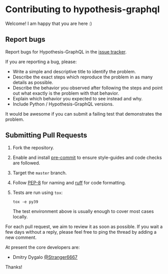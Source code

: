# Contributing to hypothesis-graphql

Welcome! I am happy that you are here :)

## Report bugs

Report bugs for Hypothesis-GraphQL in the [issue tracker](https://github.com/Stranger6667/hypothesis-graphql/issues).

If you are reporting a bug, please:

-   Write a simple and descriptive title to identify the problem.
-   Describe the exact steps which reproduce the problem in as many
    details as possible.
-   Describe the behavior you observed after following the steps and
    point out what exactly is the problem with that behavior.
-   Explain which behavior you expected to see instead and why.
-   Include Python / Hypothesis-GraphQL versions.

It would be awesome if you can submit a failing test that demonstrates
the problem.

## Submitting Pull Requests

1.  Fork the repository.

2.  Enable and install [pre-commit](https://pre-commit.com) to ensure style-guides and code checks are followed.

3.  Target the `master` branch.

4.  Follow [PEP-8](https://pep8.org) for naming and [ruff](https://github.com/astral-sh/ruff) for code formatting.

5.  Tests are run using `tox`:

        tox -e py39

    The test environment above is usually enough to cover most cases
    locally.

For each pull request, we aim to review it as soon as possible. If you
wait a few days without a reply, please feel free to ping the thread by
adding a new comment.

At present the core developers are:

-   Dmitry Dygalo [@Stranger6667](https://github.com/Stranger6667)

Thanks!
